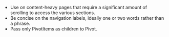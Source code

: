 - Use on content-heavy pages that require a significant amount of scrolling to access the various sections.
- Be concise on the navigation labels, ideally one or two words rather than a phrase.
- Pass only PivotItems as children to Pivot.
